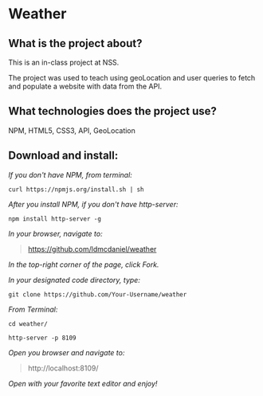 # Weather

## What is the project about?

This is an in-class project at NSS.

The project was used to teach using geoLocation and user queries to fetch and populate a website with data from the API.

## What technologies does the project use?

NPM, HTML5, CSS3, API, GeoLocation

## Download and install:

*If you don't have NPM, from terminal:*

````curl https://npmjs.org/install.sh | sh````

*After you install NPM, if you don't have http-server:*

````npm install http-server -g````

*In your browser, navigate to:*
>https://github.com/ldmcdaniel/weather

*In the top-right corner of the page, click Fork.*

*In your designated code directory, type:*

````git clone https://github.com/Your-Username/weather````

*From Terminal:*

````cd weather/````

````http-server -p 8109````

*Open you browser and navigate to:*

>http://localhost:8109/

*Open with your favorite text editor and enjoy!*

